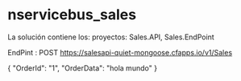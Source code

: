 # nservicebus_sales

La solución contiene los: proyectos: Sales.API, Sales.EndPoint

 EndPint :
 POST
 https://salesapi-quiet-mongoose.cfapps.io/v1/Sales
 
 {
	"OrderId": "1",
	"OrderData": "hola mundo"
 }
 

